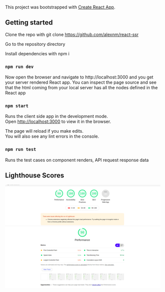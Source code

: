 This project was bootstrapped with [Create React App](https://github.com/facebook/create-react-app).

## Getting started

Clone the repo with git clone https://github.com/alexnm/react-ssr

Go to the repository directory

Install dependencies with npm i

### `npm run dev`

Now open the browser and navigate to http://localhost:3000 and you get your server rendered React app. You can inspect the page source and see that the html coming from your local server has all the nodes defined in the React app

### `npm start`

Runs the client side app in the development mode.<br />
Open [http://localhost:3000](http://localhost:3000) to view it in the browser.

The page will reload if you make edits.<br />
You will also see any lint errors in the console.

### `npm run test`

Runs the test cases on component renders, API request response data

## Lighthouse Scores

![Lighthouse Scores](/scores.png)
